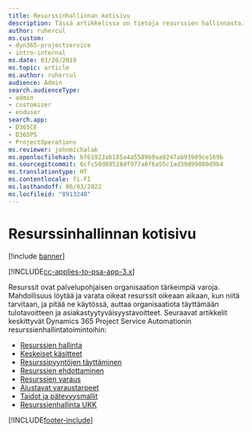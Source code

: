 ```yaml
---
title: Resurssinhallinnan kotisivu
description: Tässä artikkelissa on tietoja resurssien hallinnasta.
author: ruhercul
ms.custom:
- dyn365-projectservice
- intro-internal
ms.date: 03/28/2019
ms.topic: article
ms.author: ruhercul
audience: Admin
search.audienceType:
- admin
- customizer
- enduser
search.app:
- D365CE
- D365PS
- ProjectOperations
ms.reviewer: johnmichalak
ms.openlocfilehash: bf61922ab185a4a5589b9aa9247ab93909ce169b
ms.sourcegitcommit: 6cfc50d89528df977a8f6a55c1ad39d99800d9b4
ms.translationtype: HT
ms.contentlocale: fi-FI
ms.lasthandoff: 06/03/2022
ms.locfileid: "8913248"
---
```

# <a name="resource-management-home-page"></a>Resurssinhallinnan kotisivu

[!include [banner](../includes/psa-now-project-operations.md)]

[!INCLUDE[cc-applies-to-psa-app-3.x](../includes/cc-applies-to-psa-app-3x.md)]

Resurssit ovat palvelupohjaisen organisaation tärkeimpiä varoja. Mahdollisuus löytää ja varata oikeat resurssit oikeaan aikaan, kun niitä tarvitaan, ja pitää ne käytössä, auttaa organisaatiota täyttämään tulotavoitteen ja asiakastyytyväisyystavoitteet. Seuraavat artikkelit keskittyvät Dynamics 365 Project Service Automationin resurssienhallintatoimintoihin:

- [Resurssien hallinta](manage-resources.md)
- [Keskeiset käsitteet](reports-key-concepts.md)
- [Resurssipyyntöjen täyttäminen](resource-management-fulfill-requests.md)
- [Resurssien ehdottaminen](resource-management-propose-resources.md)
- [Resurssien varaus](resource-management-book-resources-scheduleboard.md)
- [Alustavat varaustarpeet](resource-management-softbook-requirements.md)
- [Taidot ja pätevyysmallit](resource-management-skills-proficiency.md)
- [Resurssienhallinta UKK](resource-management-faq.md)


[!INCLUDE[footer-include](../includes/footer-banner.md)]
